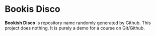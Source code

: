# Bookis Disco
**Bookish Disco** is repository name randomly generated by Github. This project does nothing. It is purely a demo for a course on Git/Github.